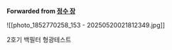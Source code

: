 **Forwarded from [정수 장](https://t.me/no_username_5152082033)**

![[photo_1852770258_153 - 20250520021812349.jpg]]

2호기 백필터 형광테스트